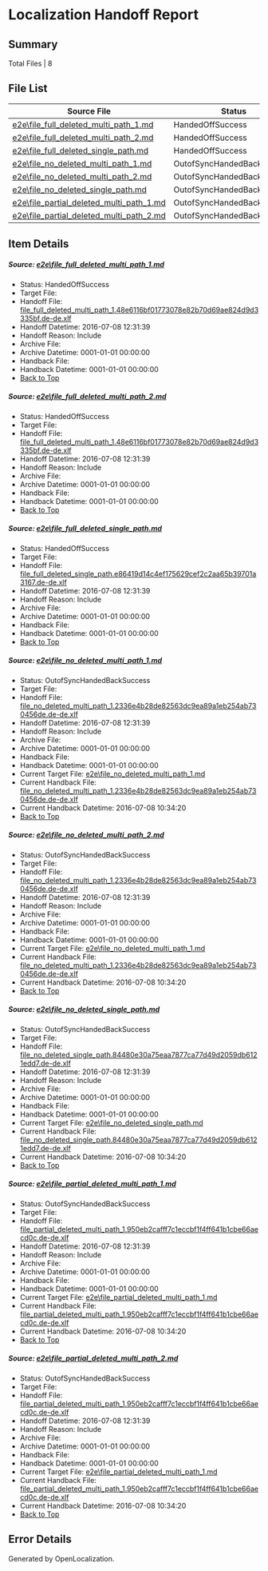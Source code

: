 # <a name='report-top'></a> Localization Handoff Report

## Summary
 Total Files | 8

## File List
 Source File | Status | Details 
 ----------- | ------ | ------- 
 [e2e\file_full_deleted_multi_path_1.md](https://github.com/OpenLocalizationTestOrg/oltest/blob/fc5e14ce3ce6d95fea327860c1ec84e13df911c5/e2e/file_full_deleted_multi_path_1.md) | HandedOffSuccess | [Details](#feb6a96e05acbb0ffa27654fa2af377154bb78001)
 [e2e\file_full_deleted_multi_path_2.md](https://github.com/OpenLocalizationTestOrg/oltest/blob/fc5e14ce3ce6d95fea327860c1ec84e13df911c5/e2e/file_full_deleted_multi_path_2.md) | HandedOffSuccess | [Details](#feb6a96e05acbb0ffa27654fa2af377154bb78002)
 [e2e\file_full_deleted_single_path.md](https://github.com/OpenLocalizationTestOrg/oltest/blob/fc5e14ce3ce6d95fea327860c1ec84e13df911c5/e2e/file_full_deleted_single_path.md) | HandedOffSuccess | [Details](#d029a08faf962d55510c73ab8df59a487a32101d3)
 [e2e\file_no_deleted_multi_path_1.md](https://github.com/OpenLocalizationTestOrg/oltest/blob/fc5e14ce3ce6d95fea327860c1ec84e13df911c5/e2e/file_no_deleted_multi_path_1.md) | OutofSyncHandedBackSuccess | [Details](#3b164a52ff87ad14e1367dd5a0ebd6ad6978ff4e4)
 [e2e\file_no_deleted_multi_path_2.md](https://github.com/OpenLocalizationTestOrg/oltest/blob/fc5e14ce3ce6d95fea327860c1ec84e13df911c5/e2e/file_no_deleted_multi_path_2.md) | OutofSyncHandedBackSuccess | [Details](#3b164a52ff87ad14e1367dd5a0ebd6ad6978ff4e5)
 [e2e\file_no_deleted_single_path.md](https://github.com/OpenLocalizationTestOrg/oltest/blob/fc5e14ce3ce6d95fea327860c1ec84e13df911c5/e2e/file_no_deleted_single_path.md) | OutofSyncHandedBackSuccess | [Details](#24a4925280ff52ee31ab3644530218de55ea0d046)
 [e2e\file_partial_deleted_multi_path_1.md](https://github.com/OpenLocalizationTestOrg/oltest/blob/fc5e14ce3ce6d95fea327860c1ec84e13df911c5/e2e/file_partial_deleted_multi_path_1.md) | OutofSyncHandedBackSuccess | [Details](#df819ec27018a3a78966105600504d1bcf5e52d47)
 [e2e\file_partial_deleted_multi_path_2.md](https://github.com/OpenLocalizationTestOrg/oltest/blob/fc5e14ce3ce6d95fea327860c1ec84e13df911c5/e2e/file_partial_deleted_multi_path_2.md) | OutofSyncHandedBackSuccess | [Details](#df819ec27018a3a78966105600504d1bcf5e52d48)

## Item Details
##### <a name='feb6a96e05acbb0ffa27654fa2af377154bb78001'></a> Source: [e2e\file_full_deleted_multi_path_1.md](https://github.com/OpenLocalizationTestOrg/oltest/blob/fc5e14ce3ce6d95fea327860c1ec84e13df911c5/e2e/file_full_deleted_multi_path_1.md)
* Status: HandedOffSuccess
* Target File: 
* Handoff File: [file_full_deleted_multi_path_1.48e6116bf01773078e82b70d69ae824d9d3335bf.de-de.xlf](https://github.com/OpenLocalizationTestOrg/olhandoff-e2e/blob/0c237db8093c50f7a0056b77b0484bf105df1da7/ol-handoff/OpenLocalizationTestOrg/oltest-dede-fly/ci/mt/file_full_deleted_multi_path_1.48e6116bf01773078e82b70d69ae824d9d3335bf.de-de.xlf)
* Handoff Datetime: 2016-07-08 12:31:39
* Handoff Reason: Include
* Archive File: 
* Archive Datetime: 0001-01-01 00:00:00
* Handback File: 
* Handback Datetime: 0001-01-01 00:00:00
* [Back to Top](#report-top)

##### <a name='feb6a96e05acbb0ffa27654fa2af377154bb78002'></a> Source: [e2e\file_full_deleted_multi_path_2.md](https://github.com/OpenLocalizationTestOrg/oltest/blob/fc5e14ce3ce6d95fea327860c1ec84e13df911c5/e2e/file_full_deleted_multi_path_2.md)
* Status: HandedOffSuccess
* Target File: 
* Handoff File: [file_full_deleted_multi_path_1.48e6116bf01773078e82b70d69ae824d9d3335bf.de-de.xlf](https://github.com/OpenLocalizationTestOrg/olhandoff-e2e/blob/0c237db8093c50f7a0056b77b0484bf105df1da7/ol-handoff/OpenLocalizationTestOrg/oltest-dede-fly/ci/mt/file_full_deleted_multi_path_1.48e6116bf01773078e82b70d69ae824d9d3335bf.de-de.xlf)
* Handoff Datetime: 2016-07-08 12:31:39
* Handoff Reason: Include
* Archive File: 
* Archive Datetime: 0001-01-01 00:00:00
* Handback File: 
* Handback Datetime: 0001-01-01 00:00:00
* [Back to Top](#report-top)

##### <a name='d029a08faf962d55510c73ab8df59a487a32101d3'></a> Source: [e2e\file_full_deleted_single_path.md](https://github.com/OpenLocalizationTestOrg/oltest/blob/fc5e14ce3ce6d95fea327860c1ec84e13df911c5/e2e/file_full_deleted_single_path.md)
* Status: HandedOffSuccess
* Target File: 
* Handoff File: [file_full_deleted_single_path.e86419d14c4ef175629cef2c2aa65b39701a3167.de-de.xlf](https://github.com/OpenLocalizationTestOrg/olhandoff-e2e/blob/0c237db8093c50f7a0056b77b0484bf105df1da7/ol-handoff/OpenLocalizationTestOrg/oltest-dede-fly/ci/mt/file_full_deleted_single_path.e86419d14c4ef175629cef2c2aa65b39701a3167.de-de.xlf)
* Handoff Datetime: 2016-07-08 12:31:39
* Handoff Reason: Include
* Archive File: 
* Archive Datetime: 0001-01-01 00:00:00
* Handback File: 
* Handback Datetime: 0001-01-01 00:00:00
* [Back to Top](#report-top)

##### <a name='3b164a52ff87ad14e1367dd5a0ebd6ad6978ff4e4'></a> Source: [e2e\file_no_deleted_multi_path_1.md](https://github.com/OpenLocalizationTestOrg/oltest/blob/fc5e14ce3ce6d95fea327860c1ec84e13df911c5/e2e/file_no_deleted_multi_path_1.md)
* Status: OutofSyncHandedBackSuccess
* Target File: 
* Handoff File: [file_no_deleted_multi_path_1.2336e4b28de82563dc9ea89a1eb254ab730456de.de-de.xlf](https://github.com/OpenLocalizationTestOrg/olhandoff-e2e/blob/0c237db8093c50f7a0056b77b0484bf105df1da7/ol-handoff/OpenLocalizationTestOrg/oltest-dede-fly/ci/mt/file_no_deleted_multi_path_1.2336e4b28de82563dc9ea89a1eb254ab730456de.de-de.xlf)
* Handoff Datetime: 2016-07-08 12:31:39
* Handoff Reason: Include
* Archive File: 
* Archive Datetime: 0001-01-01 00:00:00
* Handback File: 
* Handback Datetime: 0001-01-01 00:00:00
* Current Target File: [e2e\file_no_deleted_multi_path_1.md](https://github.com/OpenLocalizationTestOrg/oltest-dede-fly/blob/7436892f99d911f48299998e0d8cd1c7b099b572/e2e/file_no_deleted_multi_path_1.md)
* Current Handback File: [file_no_deleted_multi_path_1.2336e4b28de82563dc9ea89a1eb254ab730456de.de-de.xlf](https://github.com/OpenLocalizationTestOrg/olhandback-e2e/blob/ebf732f16d9bf022756a6931d2048135c92b27e1/ol-handback/OpenLocalizationTestOrg/oltest-dede-fly/ci/mt/file_no_deleted_multi_path_1.2336e4b28de82563dc9ea89a1eb254ab730456de.de-de.xlf)
* Current Handback Datetime: 2016-07-08 10:34:20
* [Back to Top](#report-top)

##### <a name='3b164a52ff87ad14e1367dd5a0ebd6ad6978ff4e5'></a> Source: [e2e\file_no_deleted_multi_path_2.md](https://github.com/OpenLocalizationTestOrg/oltest/blob/fc5e14ce3ce6d95fea327860c1ec84e13df911c5/e2e/file_no_deleted_multi_path_2.md)
* Status: OutofSyncHandedBackSuccess
* Target File: 
* Handoff File: [file_no_deleted_multi_path_1.2336e4b28de82563dc9ea89a1eb254ab730456de.de-de.xlf](https://github.com/OpenLocalizationTestOrg/olhandoff-e2e/blob/0c237db8093c50f7a0056b77b0484bf105df1da7/ol-handoff/OpenLocalizationTestOrg/oltest-dede-fly/ci/mt/file_no_deleted_multi_path_1.2336e4b28de82563dc9ea89a1eb254ab730456de.de-de.xlf)
* Handoff Datetime: 2016-07-08 12:31:39
* Handoff Reason: Include
* Archive File: 
* Archive Datetime: 0001-01-01 00:00:00
* Handback File: 
* Handback Datetime: 0001-01-01 00:00:00
* Current Target File: [e2e\file_no_deleted_multi_path_1.md](https://github.com/OpenLocalizationTestOrg/oltest-dede-fly/blob/7436892f99d911f48299998e0d8cd1c7b099b572/e2e/file_no_deleted_multi_path_1.md)
* Current Handback File: [file_no_deleted_multi_path_1.2336e4b28de82563dc9ea89a1eb254ab730456de.de-de.xlf](https://github.com/OpenLocalizationTestOrg/olhandback-e2e/blob/ebf732f16d9bf022756a6931d2048135c92b27e1/ol-handback/OpenLocalizationTestOrg/oltest-dede-fly/ci/mt/file_no_deleted_multi_path_1.2336e4b28de82563dc9ea89a1eb254ab730456de.de-de.xlf)
* Current Handback Datetime: 2016-07-08 10:34:20
* [Back to Top](#report-top)

##### <a name='24a4925280ff52ee31ab3644530218de55ea0d046'></a> Source: [e2e\file_no_deleted_single_path.md](https://github.com/OpenLocalizationTestOrg/oltest/blob/fc5e14ce3ce6d95fea327860c1ec84e13df911c5/e2e/file_no_deleted_single_path.md)
* Status: OutofSyncHandedBackSuccess
* Target File: 
* Handoff File: [file_no_deleted_single_path.84480e30a75eaa7877ca77d49d2059db6121edd7.de-de.xlf](https://github.com/OpenLocalizationTestOrg/olhandoff-e2e/blob/0c237db8093c50f7a0056b77b0484bf105df1da7/ol-handoff/OpenLocalizationTestOrg/oltest-dede-fly/ci/mt/file_no_deleted_single_path.84480e30a75eaa7877ca77d49d2059db6121edd7.de-de.xlf)
* Handoff Datetime: 2016-07-08 12:31:39
* Handoff Reason: Include
* Archive File: 
* Archive Datetime: 0001-01-01 00:00:00
* Handback File: 
* Handback Datetime: 0001-01-01 00:00:00
* Current Target File: [e2e\file_no_deleted_single_path.md](https://github.com/OpenLocalizationTestOrg/oltest-dede-fly/blob/7436892f99d911f48299998e0d8cd1c7b099b572/e2e/file_no_deleted_single_path.md)
* Current Handback File: [file_no_deleted_single_path.84480e30a75eaa7877ca77d49d2059db6121edd7.de-de.xlf](https://github.com/OpenLocalizationTestOrg/olhandback-e2e/blob/ebf732f16d9bf022756a6931d2048135c92b27e1/ol-handback/OpenLocalizationTestOrg/oltest-dede-fly/ci/mt/file_no_deleted_single_path.84480e30a75eaa7877ca77d49d2059db6121edd7.de-de.xlf)
* Current Handback Datetime: 2016-07-08 10:34:20
* [Back to Top](#report-top)

##### <a name='df819ec27018a3a78966105600504d1bcf5e52d47'></a> Source: [e2e\file_partial_deleted_multi_path_1.md](https://github.com/OpenLocalizationTestOrg/oltest/blob/fc5e14ce3ce6d95fea327860c1ec84e13df911c5/e2e/file_partial_deleted_multi_path_1.md)
* Status: OutofSyncHandedBackSuccess
* Target File: 
* Handoff File: [file_partial_deleted_multi_path_1.950eb2cafff7c1eccbf1f4ff641b1cbe66aecd0c.de-de.xlf](https://github.com/OpenLocalizationTestOrg/olhandoff-e2e/blob/0c237db8093c50f7a0056b77b0484bf105df1da7/ol-handoff/OpenLocalizationTestOrg/oltest-dede-fly/ci/mt/file_partial_deleted_multi_path_1.950eb2cafff7c1eccbf1f4ff641b1cbe66aecd0c.de-de.xlf)
* Handoff Datetime: 2016-07-08 12:31:39
* Handoff Reason: Include
* Archive File: 
* Archive Datetime: 0001-01-01 00:00:00
* Handback File: 
* Handback Datetime: 0001-01-01 00:00:00
* Current Target File: [e2e\file_partial_deleted_multi_path_1.md](https://github.com/OpenLocalizationTestOrg/oltest-dede-fly/blob/7436892f99d911f48299998e0d8cd1c7b099b572/e2e/file_partial_deleted_multi_path_1.md)
* Current Handback File: [file_partial_deleted_multi_path_1.950eb2cafff7c1eccbf1f4ff641b1cbe66aecd0c.de-de.xlf](https://github.com/OpenLocalizationTestOrg/olhandback-e2e/blob/ebf732f16d9bf022756a6931d2048135c92b27e1/ol-handback/OpenLocalizationTestOrg/oltest-dede-fly/ci/mt/file_partial_deleted_multi_path_1.950eb2cafff7c1eccbf1f4ff641b1cbe66aecd0c.de-de.xlf)
* Current Handback Datetime: 2016-07-08 10:34:20
* [Back to Top](#report-top)

##### <a name='df819ec27018a3a78966105600504d1bcf5e52d48'></a> Source: [e2e\file_partial_deleted_multi_path_2.md](https://github.com/OpenLocalizationTestOrg/oltest/blob/fc5e14ce3ce6d95fea327860c1ec84e13df911c5/e2e/file_partial_deleted_multi_path_2.md)
* Status: OutofSyncHandedBackSuccess
* Target File: 
* Handoff File: [file_partial_deleted_multi_path_1.950eb2cafff7c1eccbf1f4ff641b1cbe66aecd0c.de-de.xlf](https://github.com/OpenLocalizationTestOrg/olhandoff-e2e/blob/0c237db8093c50f7a0056b77b0484bf105df1da7/ol-handoff/OpenLocalizationTestOrg/oltest-dede-fly/ci/mt/file_partial_deleted_multi_path_1.950eb2cafff7c1eccbf1f4ff641b1cbe66aecd0c.de-de.xlf)
* Handoff Datetime: 2016-07-08 12:31:39
* Handoff Reason: Include
* Archive File: 
* Archive Datetime: 0001-01-01 00:00:00
* Handback File: 
* Handback Datetime: 0001-01-01 00:00:00
* Current Target File: [e2e\file_partial_deleted_multi_path_1.md](https://github.com/OpenLocalizationTestOrg/oltest-dede-fly/blob/7436892f99d911f48299998e0d8cd1c7b099b572/e2e/file_partial_deleted_multi_path_1.md)
* Current Handback File: [file_partial_deleted_multi_path_1.950eb2cafff7c1eccbf1f4ff641b1cbe66aecd0c.de-de.xlf](https://github.com/OpenLocalizationTestOrg/olhandback-e2e/blob/ebf732f16d9bf022756a6931d2048135c92b27e1/ol-handback/OpenLocalizationTestOrg/oltest-dede-fly/ci/mt/file_partial_deleted_multi_path_1.950eb2cafff7c1eccbf1f4ff641b1cbe66aecd0c.de-de.xlf)
* Current Handback Datetime: 2016-07-08 10:34:20
* [Back to Top](#report-top)


## Error Details

Generated by OpenLocalization.
